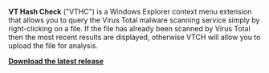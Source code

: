 **VT Hash Check** ("VTHC") is a Windows Explorer context menu extension that allows you to query the Virus Total malware scanning service simply by right-clicking on a file. If the file has already been scanned by Virus Total then the most recent results are displayed, otherwise VTCH will allow you to upload the file for analysis.

[**Download the latest release**](https://github.com/charonn0/VT-Hash/releases/latest)
